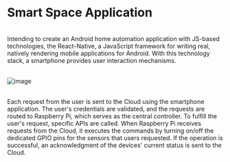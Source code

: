 # Smart Space Application
<br>
 Intending to create an Android home automation application with JS-based technologies, the React-Native, a JavaScript framework for writing real, natively rendering mobile applications for Android. With this technology stack, a smartphone provides user interaction mechanisms.
 <br><br>
 
![image](https://github.com/leanmyself/Smart-Space-Application/assets/99194388/254aa7be-8258-4a71-92ed-a1d5b3b4a667)

<br>
Each request from the user is sent to the Cloud using the smartphone application. The user's credentials are validated, and the requests are routed to Raspberry Pi, which serves as the central controller. To fulfill the user's request, specific APIs are called. When Raspberry Pi receives requests from the Cloud, it executes the commands by turning on/off the dedicated GPIO pins for the sensors that users requested. If the operation is successful, an acknowledgment of the devices' current status is sent to the Cloud.
